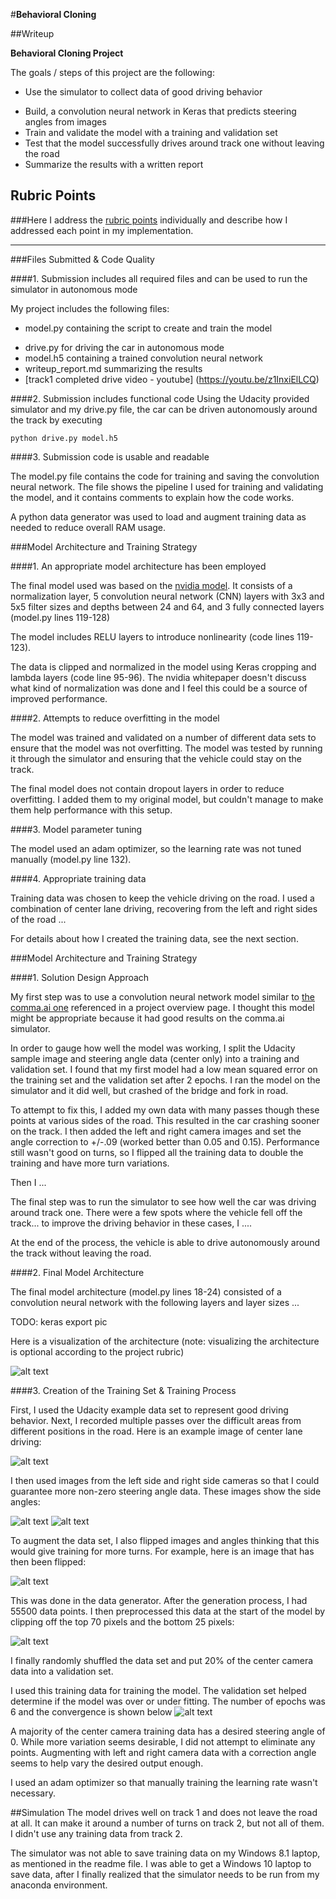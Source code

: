 #**Behavioral Cloning** 

##Writeup


**Behavioral Cloning Project**

The goals / steps of this project are the following:

- Use the simulator to collect data of good driving behavior
* Build, a convolution neural network in Keras that predicts steering angles from images
* Train and validate the model with a training and validation set
* Test that the model successfully drives around track one without leaving the road
* Summarize the results with a written report


[//]: # (Image References)

[image1]: ./examples/placeholder.png "Model Visualization"
[image2]: ./examples/placeholder.png "Grayscaling"
[image3]: ./examples/placeholder_small.png "Recovery Image"
[image4]: ./examples/placeholder_small.png "Recovery Image"
[image5]: ./examples/Nvidia_convergence.png "Final convergence"
[image6]: ./examples/center_2017_09_13_21_49_27_763.jpg "Normal Image"
[image7]: ./examples/flipped.jpg "Flipped Image"
[image8]: ./examples/cropped.jpg "Cropped Image"
[image9]: ./examples/left_2017_09_13_21_49_27_763.jpg "Left camera"
[image10]: ./examples/right_2017_09_13_21_49_27_763.jpg "Right camera"

## Rubric Points
###Here I address the [rubric points](https://review.udacity.com/#!/rubrics/432/view) individually and describe how I addressed each point in my implementation.  

---
###Files Submitted & Code Quality

####1. Submission includes all required files and can be used to run the simulator in autonomous mode

My project includes the following files:

- model.py containing the script to create and train the model
* drive.py for driving the car in autonomous mode
* model.h5 containing a trained convolution neural network 
* writeup_report.md summarizing the results
* [track1 completed drive video - youtube] (https://youtu.be/z1InxiElLCQ)

####2. Submission includes functional code
Using the Udacity provided simulator and my drive.py file, the car can be driven autonomously around the track by executing 

```
python drive.py model.h5
```

####3. Submission code is usable and readable

The model.py file contains the code for training and saving the convolution neural network. The file shows the pipeline I used for training and validating the model, and it contains comments to explain how the code works. 

A python data generator was used to load and augment training data as needed to reduce overall RAM usage.

###Model Architecture and Training Strategy

####1. An appropriate model architecture has been employed

The final model used was based on the [nvidia  model](https://devblogs.nvidia.com/parallelforall/deep-learning-self-driving-cars). It consists of a normalization layer, 5 convolution neural network (CNN) layers with 3x3 and 5x5 filter sizes and depths between 24 and 64, and 3 fully connected layers (model.py lines 119-128) 

The model includes RELU layers to introduce nonlinearity (code lines 119-123).

The data is clipped and normalized in the model using Keras cropping and lambda layers (code line 95-96). The nvidia whitepaper doesn't discuss what kind of normalization was done and I feel this could be a source of improved performance. 

####2. Attempts to reduce overfitting in the model

The model was trained and validated on a number of different data sets to ensure that the model was not overfitting. The model was tested by running it through the simulator and ensuring that the vehicle could stay on the track.

The final model does not contain dropout layers in order to reduce overfitting. I added them to my original model, but couldn't manage to make them help performance with this setup. 

####3. Model parameter tuning

The model used an adam optimizer, so the learning rate was not tuned manually (model.py line 132). 

####4. Appropriate training data

Training data was chosen to keep the vehicle driving on the road. I used a combination of center lane driving, recovering from the left and right sides of the road ... 

For details about how I created the training data, see the next section. 

###Model Architecture and Training Strategy

####1. Solution Design Approach

My first step was to use a convolution neural network model similar to [the comma.ai one](https://github.com/commaai/research/blob/master/train_steering_model.py) referenced in a project overview page. I thought this model might be appropriate because it had good results on the comma.ai simulator.

In order to gauge how well the model was working, I split the Udacity sample image and steering angle data (center only) into a training and validation set. I found that my first model had a low mean squared error on the training set and the validation set after 2 epochs. I ran the model on the simulator and it did well, but crashed of the bridge and fork in road. 

To attempt to fix this, I added my own data with many passes though these points at various sides of the road. This resulted in the car crashing sooner on the track.  I then added the left and right camera images and set the angle correction to +/-.09 (worked better than 0.05 and 0.15).  Performance still wasn't good on turns, so I flipped all the training data to double the training and have more turn variations.   


Then I ... 

The final step was to run the simulator to see how well the car was driving around track one. There were a few spots where the vehicle fell off the track... to improve the driving behavior in these cases, I ....

At the end of the process, the vehicle is able to drive autonomously around the track without leaving the road.

####2. Final Model Architecture

The final model architecture (model.py lines 18-24) consisted of a convolution neural network with the following layers and layer sizes ...

TODO: keras export pic 

Here is a visualization of the architecture (note: visualizing the architecture is optional according to the project rubric)

![alt text][image1]

####3. Creation of the Training Set & Training Process

First, I used the Udacity example data set to represent good driving behavior. Next, I recorded multiple passes over the difficult areas from different positions in the road. Here is an example image of center lane driving:

![alt text][image6]

I then used images from the left side and right side cameras so that I could guarantee more non-zero steering angle data. These images show the side angles:

![alt text][image9]
![alt text][image10]

To augment the data set, I also flipped images and angles thinking that this would give training for more turns. For example, here is an image that has then been flipped:

![alt text][image7]

This was done in the data generator. After the generation process, I had 55500 data points. I then preprocessed this data at the start of the model by clipping off the top 70 pixels and the bottom 25 pixels:

![alt text][image8]

I finally randomly shuffled the data set and put 20% of the center camera data into a validation set. 

I used this training data for training the model. The validation set helped determine if the model was over or under fitting. The number of epochs was 6 and the convergence is shown below
![alt text][image5]

A majority of the center camera training data has a desired steering angle of 0. While more variation seems desirable, I did not attempt to eliminate any points. Augmenting with left and right camera data with a correction angle seems to help vary the desired output enough.   

I used an adam optimizer so that manually training the learning rate wasn't necessary.


##Simulation
The model drives well on track 1 and does not leave the road at all. It can make it around a number of turns on track 2, but not all of them. I didn't use any training data from track 2.

The simulator was not able to save training data on my Windows 8.1 laptop, as mentioned in the readme file. I was able to get a Windows 10 laptop to save data, after I finally realized that the simulator needs to be run from my anaconda environment.